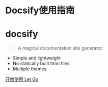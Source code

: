 <!-- _coverpage.md -->
 
# Docsify使用指南 
# docsify 
> A magical documentation site generator.
 
- Simple and lightweight
- No statically built html files
- Multiple themes
 
[开始使用 Let Go](/README.md)